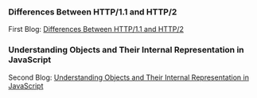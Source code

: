 ### Differences Between HTTP/1.1 and HTTP/2

First Blog: [Differences Between HTTP/1.1 and HTTP/2](https://tnn-react.vercel.app/blogs/1)

### Understanding Objects and Their Internal Representation in JavaScript

Second Blog: [Understanding Objects and Their Internal Representation in JavaScript](https://tnn-react.vercel.app/blogs/2)
